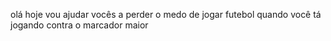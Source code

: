 olá hoje vou ajudar vocês a perder o medo de jogar futebol quando você tá jogando contra o marcador maior
